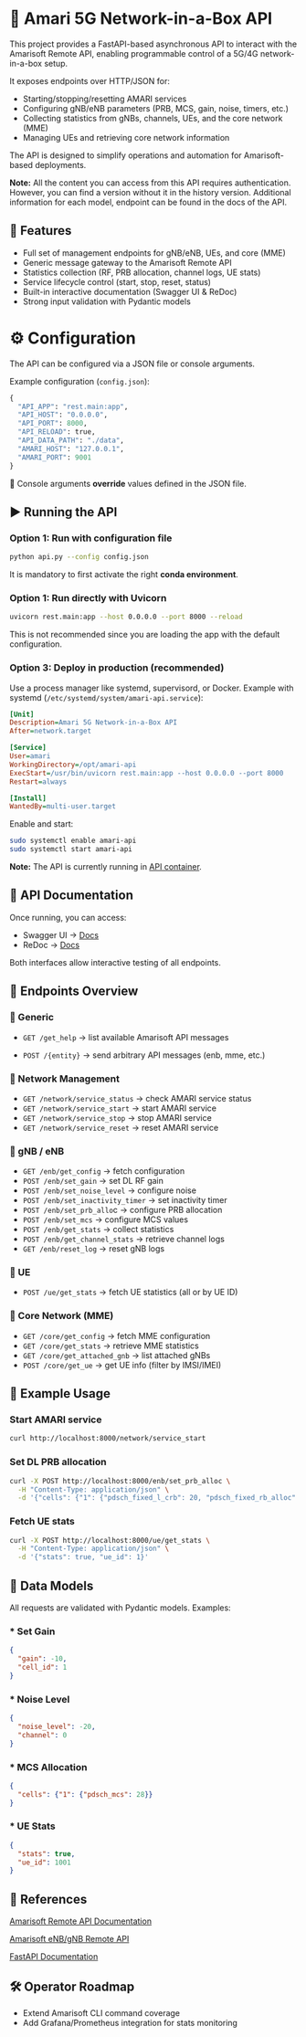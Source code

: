 # 📶 Amari 5G Network-in-a-Box API

This project provides a FastAPI-based asynchronous API to interact with the Amarisoft Remote API, enabling programmable control of a 5G/4G network-in-a-box setup.

It exposes endpoints over HTTP/JSON for:

  - Starting/stopping/resetting AMARI services
  - Configuring gNB/eNB parameters (PRB, MCS, gain, noise, timers, etc.)
  - Collecting statistics from gNBs, channels, UEs, and the core network (MME)
  - Managing UEs and retrieving core network information

The API is designed to simplify operations and automation for Amarisoft-based deployments.

**Note:** All the content you can access from this API requires authentication. However, you can find a version without it in the history version. Additional information for each model, endpoint can be found in the docs of the API.


## 🚀 Features

  - Full set of management endpoints for gNB/eNB, UEs, and core (MME)
  - Generic message gateway to the Amarisoft Remote API
  - Statistics collection (RF, PRB allocation, channel logs, UE stats)
  - Service lifecycle control (start, stop, reset, status)
  - Built-in interactive documentation (Swagger UI & ReDoc)
  - Strong input validation with Pydantic models

# ⚙️ Configuration

The API can be configured via a JSON file or console arguments.

Example configuration (``config.json``):

```python
{
  "API_APP": "rest.main:app",
  "API_HOST": "0.0.0.0",
  "API_PORT": 8000,
  "API_RELOAD": true,
  "API_DATA_PATH": "./data",
  "AMARI_HOST": "127.0.0.1",
  "AMARI_PORT": 9001
}
```

📌 Console arguments **override** values defined in the JSON file.

## ▶️ Running the API

### Option 1: Run with configuration file
```bash
python api.py --config config.json
```

It is mandatory to first activate the right **conda environment**.

### Option 1: Run directly with Uvicorn

```bash
uvicorn rest.main:app --host 0.0.0.0 --port 8000 --reload
```
This is not recommended since you are loading the app with the default configuration.

### Option 3: Deploy in production (recommended)

Use a process manager like systemd, supervisord, or Docker.
Example with systemd (``/etc/systemd/system/amari-api.service``):

```ini
[Unit]
Description=Amari 5G Network-in-a-Box API
After=network.target

[Service]
User=amari
WorkingDirectory=/opt/amari-api
ExecStart=/usr/bin/uvicorn rest.main:app --host 0.0.0.0 --port 8000
Restart=always

[Install]
WantedBy=multi-user.target
```

Enable and start:
```bash
sudo systemctl enable amari-api
sudo systemctl start amari-api
```
**Note:** The API is currently running in [API container](http://192.168.159.160:8000/docs). 

## 📖 API Documentation

Once running, you can access:

- Swagger UI → [Docs](http://localhost:8000/docs)
- ReDoc → [Docs](http://localhost:8000/redoc)

Both interfaces allow interactive testing of all endpoints.

## 🔑 Endpoints Overview
### 🔹 Generic

* ``GET /get_help`` → list available Amarisoft API messages

* ``POST /{entity}`` → send arbitrary API messages (enb, mme, etc.)

### 🔹 Network Management

* ``GET /network/service_status`` → check AMARI service status
* ``GET /network/service_start`` → start AMARI service
* ``GET /network/service_stop`` → stop AMARI service
* ``GET /network/service_reset`` → reset AMARI service

### 🔹 gNB / eNB

* ``GET /enb/get_config`` → fetch configuration
* ``POST /enb/set_gain`` → set DL RF gain
* ``POST /enb/set_noise_level`` → configure noise
* ``POST /enb/set_inactivity_timer`` → set inactivity timer
* ``POST /enb/set_prb_allo``c → configure PRB allocation
* ``POST /enb/set_mcs`` → configure MCS values
* ``POST /enb/get_stats`` → collect statistics
* ``POST /enb/get_channel_stats`` → retrieve channel logs
* ``GET /enb/reset_log`` → reset gNB logs

### 🔹 UE

* ``POST /ue/get_stats`` → fetch UE statistics (all or by UE ID)

### 🔹 Core Network (MME)

* ``GET /core/get_config`` → fetch MME configuration
* ``GET /core/get_stats`` → retrieve MME statistics
* ``GET /core/get_attached_gnb`` → list attached gNBs
* ``POST /core/get_ue`` → get UE info (filter by IMSI/IMEI)

## 📌 Example Usage
### Start AMARI service
```bash
curl http://localhost:8000/network/service_start
```

### Set DL PRB allocation
```bash
curl -X POST http://localhost:8000/enb/set_prb_alloc \
  -H "Content-Type: application/json" \
  -d '{"cells": {"1": {"pdsch_fixed_l_crb": 20, "pdsch_fixed_rb_alloc": true, "pdsch_fixed_rb_start": 0}}}'
```

### Fetch UE stats
```bash
curl -X POST http://localhost:8000/ue/get_stats \
  -H "Content-Type: application/json" \
  -d '{"stats": true, "ue_id": 1}'
```

## 🧾 Data Models

All requests are validated with Pydantic models.
Examples:

### * Set Gain

```json
{
  "gain": -10,
  "cell_id": 1
}
```

### * Noise Level
```json
{
  "noise_level": -20,
  "channel": 0
}
```

### * MCS Allocation
```json
{
  "cells": {"1": {"pdsch_mcs": 28}}
}
```

### * UE Stats
```json
{
  "stats": true,
  "ue_id": 1001
}
```

## 📜 References

[Amarisoft Remote API Documentation](https://tech-academy.amarisoft.com/RemoteAPI.html)

[Amarisoft eNB/gNB Remote API](https://tech-academy.amarisoft.com/lteenb.doc#Remote-API-1)

[FastAPI Documentation](https://fastapi.tiangolo.com/)

## 🛠️ Operator Roadmap

 + Extend Amarisoft CLI command coverage
 + Add Grafana/Prometheus integration for stats monitoring
